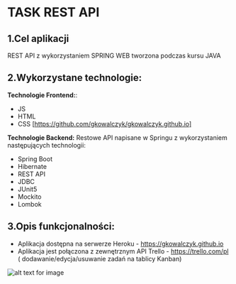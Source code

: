 #                             TASK REST API


## 1.Cel aplikacji

REST API z wykorzystaniem SPRING WEB tworzona podczas kursu JAVA

## 2.Wykorzystane technologie:

 **Technologie Frontend:**:
- JS
- HTML
- CSS
[https://github.com/gkowalczyk/gkowalczyk.github.io]

**Technologie Backend:**
Restowe API napisane w Springu z wykorzystaniem następujących technologii:
- Spring Boot 
- Hibernate
- REST API
- JDBC
- JUnit5
- Mockito
- Lombok

## 3.Opis funkcjonalności:

- Aplikacja dostępna na serwerze Heroku - https://gkowalczyk.github.io
- Aplikacja jest połączona z zewnętrznym API Trello - https://trello.com/pl ( dodawanie/edycja/usuwanie zadań na tablicy Kanban) 



![alt text for image](https://github.com/gkowalczyk/kodilla-REST_API/blob/master/ScreenRecorderProject1.gif)
